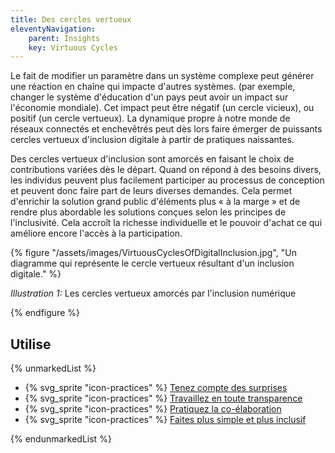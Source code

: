 ```yaml
---
title: Des cercles vertueux
eleventyNavigation:
    parent: Insights
    key: Virtuous Cycles
---
```


Le fait de modifier un paramètre dans un système complexe peut générer une réaction en chaîne qui impacte d'autres
systèmes. (par exemple, changer le système d'éducation d'un pays peut avoir un impact sur l'économie mondiale). Cet
impact peut être négatif (un cercle vicieux), ou positif (un cercle vertueux). La dynamique propre à notre monde de
réseaux connectés et enchevêtrés peut dès lors faire émerger de puissants cercles vertueux d'inclusion digitale à partir
de pratiques naissantes.

Des cercles vertueux d'inclusion sont amorcés en faisant le choix de contributions variées dès le départ. Quand on
répond à des besoins divers, les individus peuvent plus facilement participer au processus de conception et peuvent donc
faire part de leurs diverses demandes. Cela permet d'enrichir la solution grand public d'éléments plus « à la marge » et
de rendre plus abordable les solutions conçues selon les principes de l'inclusivité. Cela accroît la richesse
individuelle et le pouvoir d'achat ce qui améliore encore l'accès à la participation.

{% figure "/assets/images/VirtuousCyclesOfDigitalInclusion.jpg",
"Un diagramme qui représente le cercle vertueux résultant d'un inclusion digitale." %}

*Illustration 1:* Les cercles vertueux amorcés par l'inclusion numérique

{% endfigure %}

## Utilise

{% unmarkedList %}

* {% svg_sprite "icon-practices" %} [Tenez compte des surprises](../../pratiques/tenez-compte-des-surprises/)
* {% svg_sprite "icon-practices" %} [Travaillez en toute transparence](../../pratiques/travaillez-en-toute-transparence/)
* {% svg_sprite "icon-practices" %} [Pratiquez la co-élaboration](../../pratiques/pratiquez-la-co-elaboration/)
* {% svg_sprite "icon-practices" %} [Faites plus simple et plus inclusif](../../pratiques/faites-plus-simple-et-plus-inclusif/)

{% endunmarkedList %}
